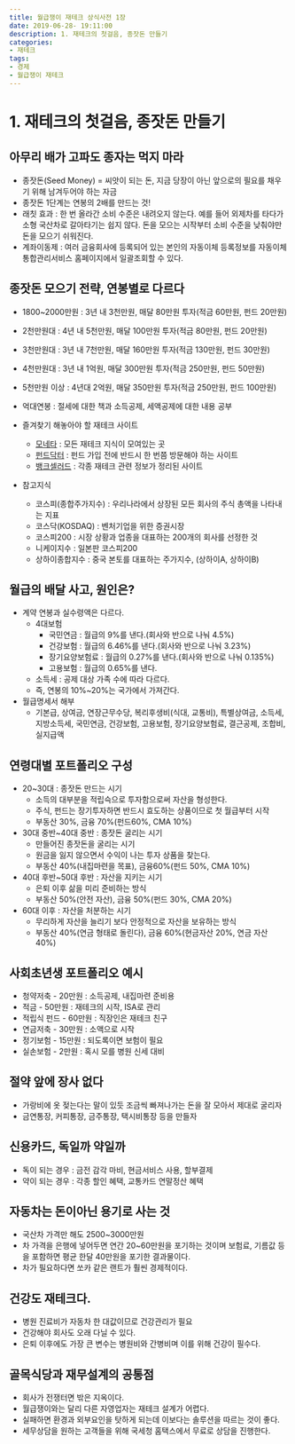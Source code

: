 ```yaml
---
title: 월급쟁이 재테크 상식사전 1장
date: 2019-06-28- 19:11:00
description: 1. 재테크의 첫걸음, 종잣돈 만들기
categories:
- 재테크
tags:
- 경제
- 월급쟁이 재테크
---
```

# 1. 재테크의 첫걸음, 종잣돈 만들기
## 아무리 배가 고파도 종자는 먹지 마라
- 종잣돈(Seed Money) = 씨앗이 되는 돈, 지금 당장이 아닌 앞으로의 필요를 채우기 위해 남겨두어야 하는 자금
- 종잣돈 1단계는 연봉의 2배를 만드는 것!
- 래칫 효과 : 한 번 올라간 소비 수준은 내려오지 않는다. 예를 들어 외제차를 타다가 소형 국산차로 갈아타기는 쉽지 않다. 돈을 모으는 시작부터 소비 수준을 낮춰야만 돈을 모으기 쉬워진다.
- 계좌이동제 : 여러 금융회사에 등록되어 있는 본인의 자동이체 등록정보를 자동이체통합관리서비스 홈페이지에서 일괄조회할 수 있다.

## 종잣돈 모으기 전략, 연봉별로 다르다
- 1800~2000만원 : 3년 내 3천만원, 매달 80만원 투자(적금 60만원, 펀드 20만원)
- 2천만원대 : 4년 내 5천만원, 매달 100만원 투자(적금 80만원, 펀드 20만원)
- 3천만원대 : 3년 내 7천만원, 매달 160만원 투자(적금 130만원, 펀드 30만원)
- 4천만원대 : 3년 내 1억원, 매달 300만원 투자(적금 250만원, 펀드 50만원)
- 5천만원 이상 : 4년대 2억원, 매달 350만원 투자(적금 250만원, 펀드 100만원)
- 억대연봉 : 절세에 대한 책과 소득공제, 세액공제에 대한 내용 공부

- 즐겨찾기 해놓아야 할 재테크 사이트
  - [모네타](http://www.moneta.co.kr/) : 모든 재테크 지식이 모여있는 곳
  - [펀드닥터](http://www.funddoctor.co.kr/) : 펀드 가입 전에 반드시 한 번쯤 방문해야 하는 사이트
  - [뱅크셀러드](https://banksalad.com/) : 각종 재테크 관련 정보가 정리된 사이트
- 참고지식
  - 코스피(종합주가지수) : 우리나라에서 상장된 모든 회사의 주식 총액을 나타내는 지표
  - 코스닥(KOSDAQ) : 벤처기업을 위한 증권시장
  - 코스피200 : 시장 상황과 업종을 대표하는 200개의 회사를 선정한 것
  - 니케이지수 : 일본판 코스피200
  - 상하이종합지수 : 중국 본토를 대표하는 주가지수, (상하이A, 상하이B)

## 월급의 배달 사고, 원인은?

- 계약 연봉과 실수령액은 다르다.
  - 4대보험
    - 국민연금 : 월급의 9%를 낸다.(회사와 반으로 나눠 4.5%)
    - 건강보험 : 월급의 6.46%를 낸다.(회사와 반으로 나눠 3.23%)
    - 장기요양보험료 : 월급의 0.27%를 낸다.(회사와 반으로 나눠 0.135%)
    - 고용보험 : 월급의 0.65%를 낸다.
  - 소득세 : 공제 대상 가족 수에 따라 다르다.
  - 즉, 연봉의 10%~20%는 국가에서 가져간다.
- 월급명세서 해부
  - 기본급, 상여금, 연장근무수당, 복리후생비(식대, 교통비), 특별상여금, 소득세, 지방소득세, 국민연금, 건강보험, 고용보험, 장기요양보험료, 결근공제, 조합비, 실지급액

## 연령대별 포트폴리오 구성

- 20~30대 : 종잣돈 만드는 시기
  - 소득의 대부분을 적립슥으로 투자함으로써 자산을 형성한다. 
  - 주식, 펀드는 장기투자하면 반드시 효도하는 상품이므로 첫 월급부터 시작
  - 부동산 30%, 금융 70%(펀드60%, CMA 10%)
- 30대 중반~40대 중반 : 종잣돈 굴리는 시기
  - 만들어진 종잣돈을 굴리는 시기
  - 원금을 잃지 않으면서 수익이 나는 투자 상품을 찾는다.
  - 부동산 40%(내집마련을 목표), 금융60%(펀드 50%, CMA 10%)
- 40대 후반~50대 후반 : 자산을 지키는 시기
  - 은퇴 이후 삶을 미리 준비하는 방식
  - 부동산 50%(안전 자산), 금융 50%(펀드 30%, CMA 20%)
- 60대 이후 : 자산을 처분하는 시기
  - 무리하게 자산을 늘리기 보다 안정적으로 자산을 보유하는 방식
  - 부동산 40%(연금 형태로 돌린다), 금융 60%(현금자산 20%, 연금 자산 40%)

## 사회초년생 포트폴리오 예시

- 청약저축 - 20만원 : 소득공제, 내집마련 준비용
- 적금 - 50만원 : 재테크의 시작, ISA로 관리
- 적립식 펀드 - 60만원 : 직장인은 재테크 친구
- 연금저축 - 30만원 : 소액으로 시작
- 정기보험 - 15만원 : 되도록이면 보험이 필요
- 실손보험 - 2만원 : 혹시 모를 병원 신세 대비

## 절약 앞에 장사 없다

- 가랑비에 옷 젖는다는 말이 있듯 조금씩 빠져나가는 돈을 잘 모아서 제대로 굴리자
- 금연통장, 커피통장, 금주통장, 택시비통장 등을 만들자

## 신용카드, 독일까 약일까

- 독이 되는 경우 : 금전 감각 마비, 현금서비스 사용, 할부결제
- 약이 되는 경우 : 각종 할인 혜택, 교통카드 연말정산 혜택

## 자동차는 돈이아닌 용기로 사는 것

- 국산차 가격만 해도 2500~3000만원
- 차 가격을 은행에 넣어두면 연간 20~60만원을 포기하는 것이며 보험료, 기름값 등을 포함하면 평균 한달 40만원을 포기한 결과물이다.
- 차가 필요하다면 쏘카 같은 랜트가 훨씬 경제적이다.

## 건강도 재테크다.

- 병원 진료비가 자동차 한 대값이므로 건강관리가 필요
- 건강해야 회사도 오래 다닐 수 있다.
- 은퇴 이후에도 가장 큰 변수는 병원비와 간병비며 이를 위해 건강이 필수다.

## 골목식당과 재무설계의 공통점

- 회사가 전쟁터면 밖은 지옥이다.
- 월급쟁이와는 달리 다른 자영업자는 재테크 설계가 어렵다.
- 실패하면 환경과 외부요인을 탓하게 되는데 이보다는 솔루션을 따르는 것이 좋다.
- 세무상담을 원하는 고객들을 위해 국세청 홈택스에서 무료로 상담을 진행한다.